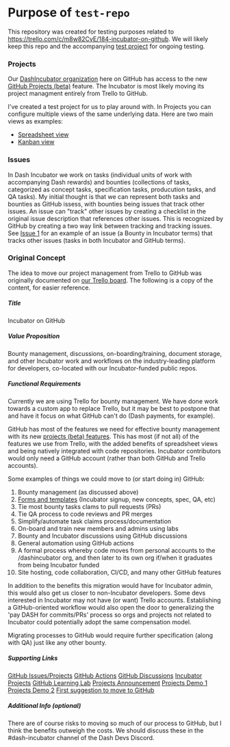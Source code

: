 # Purpose of `test-repo`

This repository was created for testing purposes related to https://trello.com/c/m8w82CvE/184-incubator-on-github.  We will likely keep this repo and the accompanying [test project](https://github.com/orgs/DashIncubator/projects/1/views/1) for ongoing testing.

### Projects

Our [DashIncubator organization](https://github.com/DashIncubator) here on GitHub has access to the new [GitHub Projects (beta)](https://github.com/features/issues/) feature.  The Incubator is most likely moving its project managment entirely from Trello to GitHub.

I've created a test project for us to play around with.  In Projects you can configure multiple views of the same underlying data.  Here are two main views as examples:

* [Spreadsheet view](https://github.com/orgs/DashIncubator/projects/1/views/1)
* [Kanban view](https://github.com/orgs/DashIncubator/projects/1/views/6)

### Issues

In Dash Incubator we work on tasks (individual units of work with accompanying Dash rewards) and bounties (collections of tasks, categorized as concept tasks, specification tasks, producution tasks, and QA tasks).  My initial thought is that we can represent both tasks and bounties as GitHub issess, with bounties being issues that track other issues.  An issue can "track" other issues by creating a checklist in the original issue description that references other issues.  This is recognized by GitHub by creating a two way link between tracking and tracking issues.  See [Issue 1](https://github.com/DashIncubator/test-repo/issues/1) for an example of an issue (a Bounty in Incubator terms) that tracks other issues (tasks in both Incubator and GitHub terms).

### Original Concept

The idea to move our project management from Trello to GitHub was originally documented on [our Trello board](https://trello.com/c/6XAuy9DW/94-request-new-concept#comment-614ce5673031a4043ef3d479).  The following is a copy of the content, for easier reference.

##### Title

Incubator on GitHub

##### Value Proposition

Bounty management, discussions, on-boarding/training, document storage, and other Incubator work and workflows on the industry-leading platform for developers, co-located with our Incubator-funded public repos.

##### Functional Requirements

Currently we are using Trello for bounty management. We have done work towards a custom app to replace Trello, but it may be best to postpone that and have it focus on what GitHub can't do (Dash payments, for example).

GitHub has most of the features we need for effective bounty management with its new [projects (beta) features](https://github.com/features/issues/). This has most (if not all) of the features we use from Trello, with the added benefits of spreadsheet views and being natively integrated with code repositories. Incubator contributors would only need a GitHub account (rather than both GitHub and Trello accounts).

Some examples of things we could move to (or start doing in) GitHub:
1. Bounty management (as discussed above)
2. [Forms and templates](https://github.blog/changelog/2021-06-23-issues-forms-beta-for-public-repositories/) (Incubator signup, new concepts, spec, QA, etc)
3. Tie most bounty tasks clams to pull requests (PRs)
4. Tie QA process to code reviews and PR merges
5. Simplify/automate task claims process/documentation
6. On-board and train new members and admins using labs
7. Bounty and Incubator discussions using GitHub discussions
8. General automation using GitHub actions
9. A formal process whereby code moves from personal accounts to the /dashincubator org, and then later to its own org if/when it graduates from being Incubator funded
10. Site hosting, code collaboration, CI/CD, and many other GitHub features

In addition to the benefits this migration would have for Incubator admin, this would also get us closer to non-Incubator developers. Some devs interested in Incubator may not have (or want) Trello accounts. Establishing a GitHub-oriented workflow would also open the door to generalizing the 'pay DASH for commits/PRs' process so orgs and projects not related to Incubator could potentially adopt the same compensation model.

Migrating processes to GitHub would require further specification (along with QA) just like any other bounty.

##### Supporting Links

[GitHub Issues/Projects](https://github.com/features/issues/)
[GitHub Actions](https://github.com/features/actions)
[GitHub Discussions](https://docs.github.com/en/discussions)
[Incubator Projects](https://github.com/orgs/dashincubator/projects?type=beta)
[GitHub Learning Lab](https://lab.github.com/docs)
[Projects Announcement](https://www.youtube.com/watch?v=64xO030aneI)
[Projects Demo 1](https://www.youtube.com/watch?v=SI1ra-XHWHM)
[Projects Demo 2](https://www.youtube.com/watch?v=lLGzd36x3Ho&t=2539s)
[First suggestion to move to GitHub](https://discord.com/channels/670271785974890526/670271785974890529/677921124616634379)

##### Additional Info (optional)

There are of course risks to moving so much of our process to GitHub, but I think the benefits outweigh the costs. We should discuss these in the #dash-incubator channel of the Dash Devs Discord.
